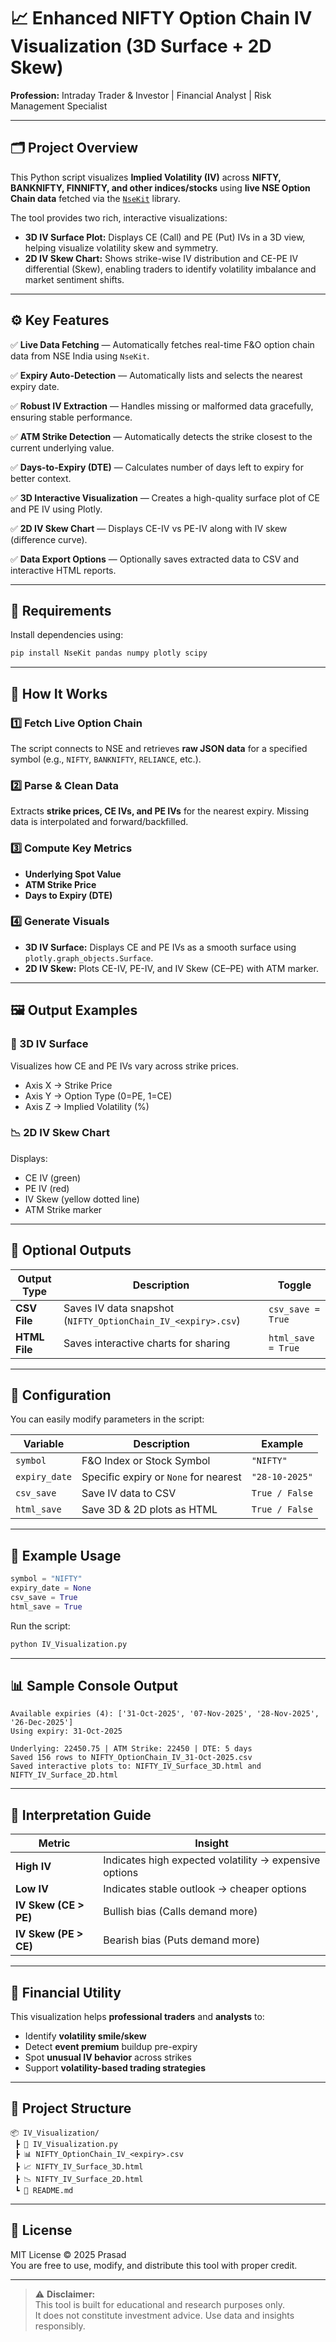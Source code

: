 # 📈 Enhanced NIFTY Option Chain IV Visualization (3D Surface + 2D Skew)
 
**Profession:** Intraday Trader & Investor | Financial Analyst | Risk Management Specialist

---

## 🗂️ Project Overview

This Python script visualizes **Implied Volatility (IV)** across **NIFTY, BANKNIFTY, FINNIFTY, and other indices/stocks** using **live NSE Option Chain data** fetched via the [`NseKit`](https://pypi.org/project/NseKit/) library.

The tool provides two rich, interactive visualizations:
- **3D IV Surface Plot:** Displays CE (Call) and PE (Put) IVs in a 3D view, helping visualize volatility skew and symmetry.
- **2D IV Skew Chart:** Shows strike-wise IV distribution and CE-PE IV differential (Skew), enabling traders to identify volatility imbalance and market sentiment shifts.

---

## ⚙️ Key Features

✅ **Live Data Fetching** — Automatically fetches real-time F&O option chain data from NSE India using `NseKit`.

✅ **Expiry Auto-Detection** — Automatically lists and selects the nearest expiry date.

✅ **Robust IV Extraction** — Handles missing or malformed data gracefully, ensuring stable performance.

✅ **ATM Strike Detection** — Automatically detects the strike closest to the current underlying value.

✅ **Days-to-Expiry (DTE)** — Calculates number of days left to expiry for better context.

✅ **3D Interactive Visualization** — Creates a high-quality surface plot of CE and PE IV using Plotly.

✅ **2D IV Skew Chart** — Displays CE-IV vs PE-IV along with IV skew (difference curve).

✅ **Data Export Options** — Optionally saves extracted data to CSV and interactive HTML reports.

---

## 🧩 Requirements

Install dependencies using:

```bash
pip install NseKit pandas numpy plotly scipy
```

---

## 🧠 How It Works

### 1️⃣ Fetch Live Option Chain
The script connects to NSE and retrieves **raw JSON data** for a specified symbol (e.g., `NIFTY`, `BANKNIFTY`, `RELIANCE`, etc.).

### 2️⃣ Parse & Clean Data
Extracts **strike prices, CE IVs, and PE IVs** for the nearest expiry. Missing data is interpolated and forward/backfilled.

### 3️⃣ Compute Key Metrics
- **Underlying Spot Value**
- **ATM Strike Price**
- **Days to Expiry (DTE)**

### 4️⃣ Generate Visuals
- **3D IV Surface:** Displays CE and PE IVs as a smooth surface using `plotly.graph_objects.Surface`.
- **2D IV Skew:** Plots CE-IV, PE-IV, and IV Skew (CE–PE) with ATM marker.

---

## 🖼️ Output Examples

### 🧊 3D IV Surface
Visualizes how CE and PE IVs vary across strike prices.
- Axis X → Strike Price  
- Axis Y → Option Type (0=PE, 1=CE)  
- Axis Z → Implied Volatility (%)

### 📉 2D IV Skew Chart
Displays:
- CE IV (green)
- PE IV (red)
- IV Skew (yellow dotted line)
- ATM Strike marker

---

## 📁 Optional Outputs

| Output Type | Description | Toggle |
|--------------|-------------|---------|
| **CSV File** | Saves IV data snapshot (`NIFTY_OptionChain_IV_<expiry>.csv`) | `csv_save = True` |
| **HTML File** | Saves interactive charts for sharing | `html_save = True` |

---

## 🔧 Configuration

You can easily modify parameters in the script:

| Variable | Description | Example |
|-----------|--------------|----------|
| `symbol` | F&O Index or Stock Symbol | `"NIFTY"` |
| `expiry_date` | Specific expiry or `None` for nearest | `"28-10-2025"` |
| `csv_save` | Save IV data to CSV | `True / False` |
| `html_save` | Save 3D & 2D plots as HTML | `True / False` |

---

## 🧭 Example Usage

```python
symbol = "NIFTY"
expiry_date = None
csv_save = True
html_save = True
```

Run the script:
```bash
python IV_Visualization.py
```

---

## 📊 Sample Console Output

```
Available expiries (4): ['31-Oct-2025', '07-Nov-2025', '28-Nov-2025', '26-Dec-2025']
Using expiry: 31-Oct-2025

Underlying: 22450.75 | ATM Strike: 22450 | DTE: 5 days
Saved 156 rows to NIFTY_OptionChain_IV_31-Oct-2025.csv
Saved interactive plots to: NIFTY_IV_Surface_3D.html and NIFTY_IV_Surface_2D.html
```

---

## 🧮 Interpretation Guide

| Metric | Insight |
|--------|----------|
| **High IV** | Indicates high expected volatility → expensive options |
| **Low IV** | Indicates stable outlook → cheaper options |
| **IV Skew (CE > PE)** | Bullish bias (Calls demand more) |
| **IV Skew (PE > CE)** | Bearish bias (Puts demand more) |

---

## 📘 Financial Utility

This visualization helps **professional traders** and **analysts** to:
- Identify **volatility smile/skew**
- Detect **event premium** buildup pre-expiry
- Spot **unusual IV behavior** across strikes
- Support **volatility-based trading strategies**

---

## 🧱 Project Structure

```
📦 IV_Visualization/
 ┣ 📜 IV_Visualization.py
 ┣ 📊 NIFTY_OptionChain_IV_<expiry>.csv
 ┣ 📈 NIFTY_IV_Surface_3D.html
 ┣ 📉 NIFTY_IV_Surface_2D.html
 ┗ 📘 README.md
```

---

## 📜 License

MIT License © 2025 Prasad  
You are free to use, modify, and distribute this tool with proper credit.

---


> ⚠️ **Disclaimer:**  
> This tool is built for educational and research purposes only.  
> It does not constitute investment advice. Use data and insights responsibly.
